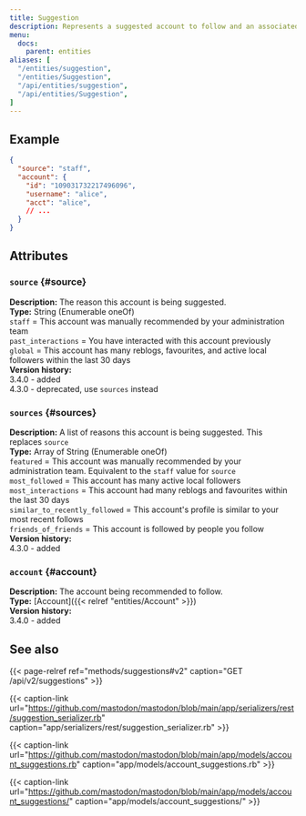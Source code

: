 ```yaml
---
title: Suggestion
description: Represents a suggested account to follow and an associated reason for the suggestion.
menu:
  docs:
    parent: entities
aliases: [
  "/entities/suggestion",
  "/entities/Suggestion",
  "/api/entities/suggestion",
  "/api/entities/Suggestion",
]
---
```


## Example

```json
{
  "source": "staff",
  "account": {
    "id": "109031732217496096",
    "username": "alice",
    "acct": "alice",
    // ...
  }
}
```

## Attributes

### `source` {#source}

**Description:** The reason this account is being suggested.\
**Type:** String (Enumerable oneOf)\
`staff` = This account was manually recommended by your administration team\
`past_interactions` = You have interacted with this account previously\
`global` = This account has many reblogs, favourites, and active local followers within the last 30 days\
**Version history:**\
3.4.0 - added\
4.3.0 - deprecated, use `sources` instead

### `sources` {#sources}

**Description:** A list of reasons this account is being suggested. This replaces `source`\
**Type:** Array of String (Enumerable oneOf)\
`featured` = This account was manually recommended by your administration team. Equivalent to the `staff` value for `source`\
`most_followed` = This account has many active local followers\
`most_interactions` = This account had many reblogs and favourites within the last 30 days\
`similar_to_recently_followed` = This account's profile is similar to your most recent follows\
`friends_of_friends` = This account is followed by people you follow\
**Version history:**\
4.3.0 - added

### `account` {#account}

**Description:** The account being recommended to follow.\
**Type:** [Account]({{< relref "entities/Account" >}})\
**Version history:**\
3.4.0 - added

## See also

{{< page-relref ref="methods/suggestions#v2" caption="GET /api/v2/suggestions" >}}

{{< caption-link url="https://github.com/mastodon/mastodon/blob/main/app/serializers/rest/suggestion_serializer.rb" caption="app/serializers/rest/suggestion_serializer.rb" >}}

{{< caption-link url="https://github.com/mastodon/mastodon/blob/main/app/models/account_suggestions.rb" caption="app/models/account_suggestions.rb" >}}

{{< caption-link url="https://github.com/mastodon/mastodon/blob/main/app/models/account_suggestions/" caption="app/models/account_suggestions/" >}}

